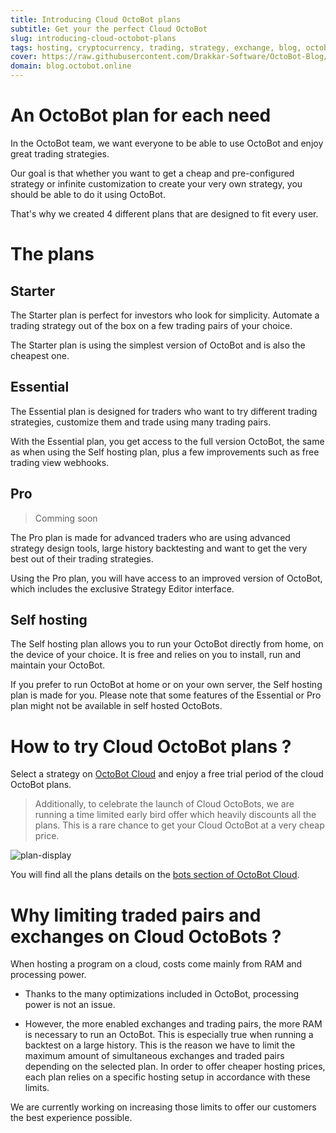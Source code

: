 ```yaml
---
title: Introducing Cloud OctoBot plans
subtitle: Get your the perfect Cloud OctoBot
slug: introducing-cloud-octobot-plans
tags: hosting, cryptocurrency, trading, strategy, exchange, blog, octobot cloud
cover: https://raw.githubusercontent.com/Drakkar-Software/OctoBot-Blog/master/resources/images/octobots-in-octobot-cloud/cover.jpg
domain: blog.octobot.online
--- 
```



# An OctoBot plan for each need

In the OctoBot team, we want everyone to be able to use OctoBot and enjoy great trading strategies.  

Our goal is that whether you want to get a cheap and pre-configured strategy or infinite customization to create your very own strategy, you should be able to do it using OctoBot.

That's why we created 4 different plans that are designed to fit every user. 

# The plans

## Starter
The Starter plan is perfect for investors who look for simplicity. Automate a trading strategy out of the box on a few trading pairs of your choice. 

The Starter plan is using the simplest version of OctoBot and is also the cheapest one.

## Essential
The Essential plan is designed for traders who want to try different trading strategies, customize them and trade using many trading pairs. 

With the Essential plan, you get access to the full version OctoBot, the same as when using the Self hosting plan, plus a few improvements such as free trading view webhooks.

## Pro
> Comming soon

The Pro plan is made for advanced traders who are using advanced strategy design tools, large history backtesting and want to get the very best out of their trading strategies. 

Using the Pro plan, you will have access to an improved version of OctoBot, which includes the exclusive Strategy Editor interface.

## Self hosting

The Self hosting plan allows you to run your OctoBot directly from home, on the device of your choice. It is free and relies on you to install, run and maintain your OctoBot.

If you prefer to run OctoBot at home or on your own server, the Self hosting plan is made for you. Please note that some features of the Essential or Pro plan might not be available in self hosted OctoBots.

# How to try Cloud OctoBot plans ?

Select a strategy on [OctoBot Cloud](https://www.octobot.cloud) and enjoy a free trial period of the cloud OctoBot plans.

> Additionally, to celebrate the launch of Cloud OctoBots, we are running a time limited early bird offer which heavily discounts all the plans. This is a rare chance to get your Cloud OctoBot at a very cheap price.

![plan-display](https://raw.githubusercontent.com/Drakkar-Software/OctoBot-Blog/master/resources/images/octobots-in-octobot-cloud/plans.jpg)

You will find all the plans details on the [bots section of OctoBot Cloud](https://octobot.cloud/bots).

# Why limiting traded pairs and exchanges on Cloud OctoBots ?

When hosting a program on a cloud, costs come mainly from RAM and processing power. 

- Thanks to the many optimizations included in OctoBot, processing power is not an issue. 

- However, the more enabled exchanges and trading pairs, the more RAM is necessary to run an OctoBot. This is especially true when running a backtest on a large history. This is the reason we have to limit the maximum amount of simultaneous exchanges and traded pairs depending on the selected plan. In order to offer cheaper hosting prices, each plan relies on a specific hosting setup in accordance with these limits.

We are currently working on increasing those limits to offer our customers the best experience possible.
